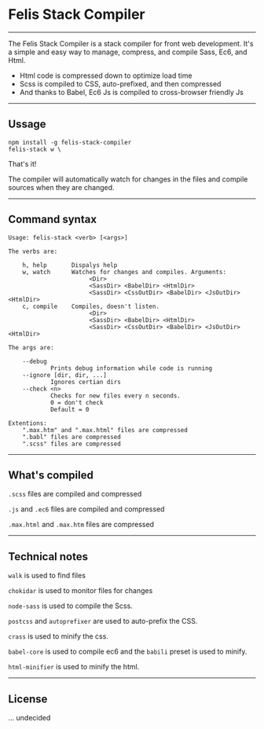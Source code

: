 # Felis Stack Compiler

----
The Felis Stack Compiler is a stack compiler for front web development.
It's a simple and easy way to manage, compress, and compile Sass, Ec6, and Html.

- Html code is compressed down to optimize load time
- Scss is compiled to CSS, auto-prefixed, and then compressed
- And thanks to Babel, Ec6 Js is compiled to cross-browser friendly Js

----
## Ussage

```
npm install -g felis-stack-compiler
felis-stack w \
```
That's it!

The compiler will automatically watch for changes in the files and compile sources when they are changed.

---
## Command syntax

```
Usage: felis-stack <verb> [<args>]

The verbs are:

	h, help       Dispalys help
	w, watch      Watches for changes and compiles. Arguments:
					   <Dir>
					   <SassDir> <BabelDir> <HtmlDir>
					   <SassDir> <CssOutDir> <BabelDir> <JsOutDir> <HtmlDir>
	c, compile    Compiles, doesn't listen.
					   <Dir>
					   <SassDir> <BabelDir> <HtmlDir>
					   <SassDir> <CssOutDir> <BabelDir> <JsOutDir> <HtmlDir>

The args are:

	--debug
			Prints debug information while code is running
	--ignore [dir, dir, ...]
			Ignores certian dirs
	--check <n>
			Checks for new files every n seconds.
			0 = don't check
			Default = 0

Extentions:
	".max.htm" and ".max.html" files are compressed
	".babl" files are compressed
	".scss" files are compressed
```

----
## What's compiled

`.scss` files are compiled and compressed

`.js` and `.ec6` files are compiled and compressed

`.max.html` and `.max.htm` files are compressed

---
## Technical notes

`walk` is used to find files

`chokidar` is used to monitor files for changes

`node-sass` is used to compile the Scss.

`postcss` and `autoprefixer` are used to auto-prefix the CSS.

`crass` is used to minify the css.

`babel-core` is used to compile ec6 and the `babili` preset is used to minify.

`html-minifier` is used to minify the html.

---

## License

... undecided
